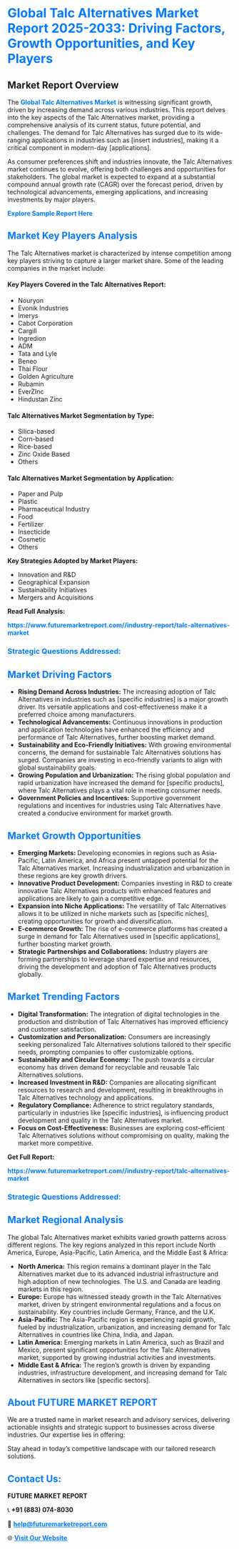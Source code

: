 <h1 style="color: #007BFF;">Global Talc Alternatives Market Report 2025-2033: Driving Factors, Growth Opportunities, and Key Players</h1>

<section id="overview">
<h2>Market Report Overview</h2>
<p>The <a href="https://www.futuremarketreport.com//industry-report/talc-alternatives-market" style="color: #007BFF; text-decoration: none;"><strong>Global Talc Alternatives Market</strong></a> is witnessing significant growth, driven by increasing demand across various industries. This report delves into the key aspects of the Talc Alternatives market, providing a comprehensive analysis of its current status, future potential, and challenges. The demand for Talc Alternatives has surged due to its wide-ranging applications in industries such as [insert industries], making it a critical component in modern-day [applications].</p>
<p>As consumer preferences shift and industries innovate, the Talc Alternatives market continues to evolve, offering both challenges and opportunities for stakeholders. The global market is expected to expand at a substantial compound annual growth rate (CAGR) over the forecast period, driven by technological advancements, emerging applications, and increasing investments by major players.</p>
</section>

<section id="overview">
<p><a href="https://www.futuremarketreport.com//request-sample/reportId=48743" style="color: #007BFF; text-decoration: none;"><strong>Explore Sample Report Here</strong></a></p>
</section>

<section id="key-players">
<h2 style="color: #007BFF;">Market Key Players Analysis</h2>
<p>The Talc Alternatives market is characterized by intense competition among key players striving to capture a larger market share. Some of the leading companies in the market include:</p>
<h4>Key Players Covered in the Talc Alternatives Report:</h4>
<ul><li>Nouryon</li><li>Evonik Industries</li><li>Imerys</li><li>Cabot Corporation</li><li>Cargill</li><li>Ingredion</li><li>ADM</li><li>Tata and Lyle</li><li>Beneo</li><li>Thai Flour</li><li>Golden Agriculture</li><li>Rubamin</li><li>EverZInc</li><li>Hindustan Zinc</li></ul>
<h4>Talc Alternatives Market Segmentation by Type:</h4>
<ul><li>Silica-based</li><li>Corn-based</li><li>Rice-based</li><li>Zinc Oxide Based</li><li>Others</li></ul>

<h4>Talc Alternatives Market Segmentation by Application:</h4>
<ul><li>Paper and Pulp</li><li>Plastic</li><li>Pharmaceutical Industry</li><li>Food</li><li>Fertilizer</li><li>Insecticide</li><li>Cosmetic</li><li>Others</li></ul>
<p><strong>Key Strategies Adopted by Market Players:</strong></p>
<ul>
<li>Innovation and R&D</li>
<li>Geographical Expansion</li>
<li>Sustainability Initiatives</li>
<li>Mergers and Acquisitions</li>
</ul>
</section>

<section>
<p><strong>Read Full Analysis: </strong></p><a href="https://www.futuremarketreport.com//industry-report/talc-alternatives-market" style="color: #007BFF; text-decoration: none;"><strong>https://www.futuremarketreport.com//industry-report/talc-alternatives-market</strong></a>
<h3 style="color: #007BFF;">Strategic Questions Addressed:</h3>
</section>

<section id="driving-factors">
<h2 style="color: #007BFF;">Market Driving Factors</h2>
<ul>
<li><strong>Rising Demand Across Industries:</strong> The increasing adoption of Talc Alternatives in industries such as [specific industries] is a major growth driver. Its versatile applications and cost-effectiveness make it a preferred choice among manufacturers.</li>
<li><strong>Technological Advancements:</strong> Continuous innovations in production and application technologies have enhanced the efficiency and performance of Talc Alternatives, further boosting market demand.</li>
<li><strong>Sustainability and Eco-Friendly Initiatives:</strong> With growing environmental concerns, the demand for sustainable Talc Alternatives solutions has surged. Companies are investing in eco-friendly variants to align with global sustainability goals.</li>
<li><strong>Growing Population and Urbanization:</strong> The rising global population and rapid urbanization have increased the demand for [specific products], where Talc Alternatives plays a vital role in meeting consumer needs.</li>
<li><strong>Government Policies and Incentives:</strong> Supportive government regulations and incentives for industries using Talc Alternatives have created a conducive environment for market growth.</li>
</ul>
</section>

<section id="growth-opportunities">
<h2 style="color: #007BFF;">Market Growth Opportunities</h2>
<ul>
<li><strong>Emerging Markets:</strong> Developing economies in regions such as Asia-Pacific, Latin America, and Africa present untapped potential for the Talc Alternatives market. Increasing industrialization and urbanization in these regions are key growth drivers.</li>
<li><strong>Innovative Product Development:</strong> Companies investing in R&D to create innovative Talc Alternatives products with enhanced features and applications are likely to gain a competitive edge.</li>
<li><strong>Expansion into Niche Applications:</strong> The versatility of Talc Alternatives allows it to be utilized in niche markets such as [specific niches], creating opportunities for growth and diversification.</li>
<li><strong>E-commerce Growth:</strong> The rise of e-commerce platforms has created a surge in demand for Talc Alternatives used in [specific applications], further boosting market growth.</li>
<li><strong>Strategic Partnerships and Collaborations:</strong> Industry players are forming partnerships to leverage shared expertise and resources, driving the development and adoption of Talc Alternatives products globally.</li>
</ul>
</section>

<section id="trending-factors">
<h2 style="color: #007BFF;">Market Trending Factors</h2>
<ul>
<li><strong>Digital Transformation:</strong> The integration of digital technologies in the production and distribution of Talc Alternatives has improved efficiency and customer satisfaction.</li>
<li><strong>Customization and Personalization:</strong> Consumers are increasingly seeking personalized Talc Alternatives solutions tailored to their specific needs, prompting companies to offer customizable options.</li>
<li><strong>Sustainability and Circular Economy:</strong> The push towards a circular economy has driven demand for recyclable and reusable Talc Alternatives solutions.</li>
<li><strong>Increased Investment in R&D:</strong> Companies are allocating significant resources to research and development, resulting in breakthroughs in Talc Alternatives technology and applications.</li>
<li><strong>Regulatory Compliance:</strong> Adherence to strict regulatory standards, particularly in industries like [specific industries], is influencing product development and quality in the Talc Alternatives market.</li>
<li><strong>Focus on Cost-Effectiveness:</strong> Businesses are exploring cost-efficient Talc Alternatives solutions without compromising on quality, making the market more competitive.</li>
</ul>
</section>

<section>
<p><strong>Get Full Report: </strong></p><a href="https://www.futuremarketreport.com//industry-report/talc-alternatives-market" style="color: #007BFF; text-decoration: none;"><strong>https://www.futuremarketreport.com//industry-report/talc-alternatives-market</strong></a>
<h3 style="color: #007BFF;">Strategic Questions Addressed:</h3>
</section>


<section id="regional-analysis">
<h2 style="color: #007BFF;">Market Regional Analysis</h2>
<p>The global Talc Alternatives market exhibits varied growth patterns across different regions. The key regions analyzed in this report include North America, Europe, Asia-Pacific, Latin America, and the Middle East & Africa:</p>
<ul>
<li><strong>North America:</strong> This region remains a dominant player in the Talc Alternatives market due to its advanced industrial infrastructure and high adoption of new technologies. The U.S. and Canada are leading markets in this region.</li>
<li><strong>Europe:</strong> Europe has witnessed steady growth in the Talc Alternatives market, driven by stringent environmental regulations and a focus on sustainability. Key countries include Germany, France, and the U.K.</li>
<li><strong>Asia-Pacific:</strong> The Asia-Pacific region is experiencing rapid growth, fueled by industrialization, urbanization, and increasing demand for Talc Alternatives in countries like China, India, and Japan.</li>
<li><strong>Latin America:</strong> Emerging markets in Latin America, such as Brazil and Mexico, present significant opportunities for the Talc Alternatives market, supported by growing industrial activities and investments.</li>
<li><strong>Middle East & Africa:</strong> The region’s growth is driven by expanding industries, infrastructure development, and increasing demand for Talc Alternatives in sectors like [specific sectors].</li>
</ul>
</section>

<footer>
<h2 style="color: #007BFF;">About FUTURE MARKET REPORT</h2>
<p>We are a trusted name in market research and advisory services, delivering actionable insights and strategic support to businesses across diverse industries. Our expertise lies in offering:</p>

<p>Stay ahead in today’s competitive landscape with our tailored research solutions.</p>

<h2 style="color: #007BFF;">Contact Us:</h2>
<p><strong>FUTURE MARKET REPORT</strong></p>
<p>📞 <strong>+91 (883) 074-8030</strong></p>
<p>📧 <strong><a href="mailto:help@futuremarketreport.com" style="color: #007BFF;">help@futuremarketreport.com</a></strong></p>
<p>🌐 <strong><a href="https://www.futuremarketreport.com/" style="color: #007BFF;">Visit Our Website</a></strong></p>
</footer>
